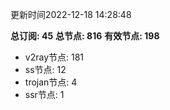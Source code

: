 更新时间2022-12-18 14:28:48

**总订阅: 45**
**总节点: 816**
**有效节点: 198**
- v2ray节点: 181
- ss节点: 12
- trojan节点: 4
- ssr节点: 1
